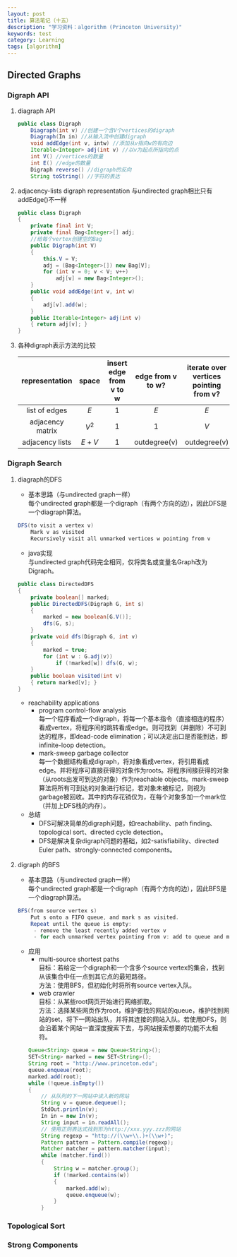 ```yaml
---
layout: post
title: 算法笔记（十五）
description: "学习资料：algorithm (Princeton University)"
keywords: test
category: Learning
tags: [algorithm]
---
```


## Directed Graphs
### Digraph API
1. diagraph API
    ```java
    public class Digraph
        Diagraph(int v) //创建一个含V个vertices的digraph
        Diagraph(In in) //从输入流中创建digraph
        void addEdge(int v, intw) //添加从v指向w的有向边
        Iterable<Integer> adj(int v) //以v为起点所指向的点
        int V() //vertices的数量
        int E() //edge的数量
        Digraph reverse() //digraph的反向
        String toString() //字符的表达
    ```
2. adjacency-lists digraph representation
    与undirected graph相比只有addEdge()不一样
    ```java
    public class Digraph
    {
        private final int V;
        private final Bag<Integer>[] adj;
        //给每个vertex创建空的Bag
        public Digraph(int V)
        {
            this.V = V;
            adj = (Bag<Integer>[]) new Bag[V];
            for (int v = 0; v < V; v++)
                adj[v] = new Bag<Integer>();
        }
        public void addEdge(int v, int w)
        {
            adj[v].add(w);
        }
        public Iterable<Integer> adj(int v)
        { return adj[v]; }
    }
    ```
3. 各种digraph表示方法的比较

    |representation|space|insert edge from v to w|edge from v to w?|iterate over vertices pointing from v?|
    |:-:|:-:|:-:|:-:|:-:|
    |list of edges|$E$|$1$|$E$|$E$|
    |adjacency matrix|$V^2$|$1$|$1$|$V$|
    |adjacency lists|$E+V$|$1$|outdegree(v)|outdegree(v)|

### Digraph Search
1. diagraph的DFS
    * 基本思路（与undirected graph一样）  
    每个undirected graph都是一个digraph（有两个方向的边），因此DFS是一个diagraph算法。
    ```java
    DFS(to visit a vertex v)
        Mark v as visited
        Recursively visit all unmarked vertices w pointing from v
    ```
    * java实现  
    与undirected graph代码完全相同，仅将类名或变量名Graph改为Digraph。
    ```java
    public class DirectedDFS
    {
        private boolean[] marked;
        public DirectedDFS(Digraph G, int s)
        {
            marked = new boolean[G.V()];
            dfs(G, s);
        }
        private void dfs(Digraph G, int v)
        {
            marked = true;
            for (int w : G.adj(v))
                if (!marked[w]) dfs(G, w);
        }
        public boolean visited(int v)
        { return marked[v]; }
    }
    ```
    * reachability applications
        * program control-flow analysis  
        每一个程序看成一个digraph，将每一个基本指令（直接相连的程序）看成vertex，将程序间的跳转看成edge。则可找到（并删除）不可到达的程序，即dead-code elimination；可以决定出口是否能到达，即infinite-loop detection。
        * mark-sweep garbage collector  
        每一个数据结构看成digraph，将对象看成vertex，将引用看成edge。并将程序可直接获得的对象作为roots。将程序间接获得的对象（从roots出发可到达的对象）作为reachable objects。mark-sweep算法将所有可到达的对象进行标记，若对象未被标记，则视为garbage被回收。其中的内存花销仅为，在每个对象多加一个mark位（并加上DFS栈的内存）。
    * 总结
        * DFS可解决简单的digraph问题，如reachability、path finding、topological sort、directed cycle detection。
        * DFS是解决复杂digraph问题的基础，如2-satisfiability、directed Euler path、strongly-connected components。
2. digraph 的BFS
    * 基本思路（与undirected graph一样）  
    每个undirected graph都是一个digraph（有两个方向的边），因此BFS是一个diagraph算法。
    
    ```java
    BFS(from source vertex s)
        Put s onto a FIFO queue, and mark s as visited.
        Repeat until the queue is empty:
         - remove the least recently added vertex v
         - for each unmarked vertex pointing from v: add to queue and mark as visited.
    ```
    * 应用
        * multi-source shortest paths  
        目标：若给定一个digraph和一个含多个source vertex的集合，找到从该集合中任一点到其它点的最短路径。  
        方法：使用BFS，但初始化时将所有source vertex入队。
        * web crawler  
        目标：从某些root网页开始进行网络抓取。  
        方法：选择某些网页作为root，维护要找的网站的queue，维护找到网站的set，将下一网站出队，并将其连接的网站入队。若使用DFS，则会沿着某个网站一直深度搜索下去，与网站搜索想要的功能不太相符。  
        ```java
        Queue<String> queue = new Queue<String>();
        SET<String> marked = new SET<String>();
        String root = "http://www.princeton.edu";
        queue.enqueue(root);
        marked.add(root);
        while (!queue.isEmpty())
        {
            // 从队列的下一网站中读入新的网站
            String v = queue.dequeue();
            StdOut.println(v);
            In in = new In(v);
            String input = in.readAll();
            // 使用正则表达式找到形为http://xxx.yyy.zzz的网站
            String regexp = "http://(\\w+\\.)+(\\w+)";
            Pattern pattern = Pattern.compile(regexp);
            Matcher matcher = pattern.matcher(input);
            while (matcher.find())
            {
                String w = matcher.group();
                if (!marked.contains(w))
                {
                    marked.add(w);
                    queue.enqueue(w);
                }
            }
        ```

### Topological Sort

### Strong Components